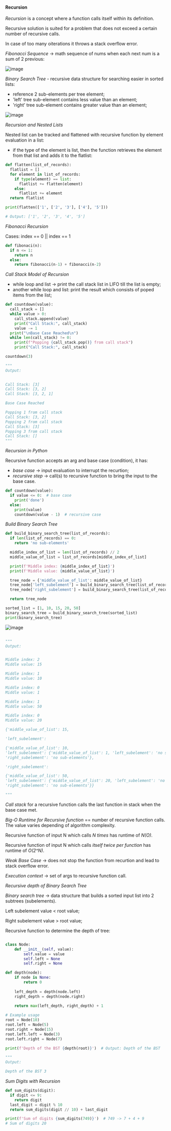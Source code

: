 #### Recursion

_Recursion_ is a concept where a function calls itself within its definition.

Recursive solution is suited for a problem that does not exceed a certain number of recursive calls.

In case of too many oiterations it throws a stack overflow error.

_Fibonacci Sequence_ -> math sequence of nums when each next num is a sum of 2 previous:

![image](https://github.com/user-attachments/assets/b25dab43-7822-4a03-9560-c4ec071ab342)




_Binary Search Tree_ - recursive data structure for searching easier in sorted lists:
* reference 2 sub-elements per tree element;
* 'left' tree sub-element contains less value than an element;
* 'right' tree sub-element contains greater value than an element;

![image](https://github.com/user-attachments/assets/2bae12b0-877f-42dc-91c5-6dc88c9ad063)



_Recursion and Nested Lists_

Nested list can be tracked and flattened with recursive function by element evaluation in a list:
* if the type of the element is list, then the function retrieves the element from that list and adds it to the flatlist:

```python
def flatten(list_of_records):
  flatlist = []
  for element in list_of_records:
    if type(element) == list:
      flatlist += flatten(element)
    else:
      flatlist += element
  return flatlist

print(flatten(['1', ['2', '3'], ['4'], '5']))

# Output: ['1', '2', '3', '4', '5']
```


_Fibonacci Recursion_

Cases: index == 0 || index == 1

```python
def fibonaci(n):
  if n <= 1:
    return n
  else:
    return fibonacci(n-1) + fibonacci(n-2)
```


_Call Stack Model of Recursion_

* while loop and list -> print the call stack list in LIFO till the list is empty;
* another while loop and list: print the result which consists of poped items from the list;

```python
def countdown(value):
  call_stack = []
  while value > 0:
    call_stack.append(value)
    print("Call Stack:", call_stack)
    value -= 1
  print("\nBase Case Reached\n")
  while len(call_stack) != 0:
    print(f"Popping {call_stack.pop()} from call stack")
    print("Call Stack:", call_stack)

countdown(3)

"""
Output:

    
Call Stack: [3]
Call Stack: [3, 2]
Call Stack: [3, 2, 1]

Base Case Reached

Popping 1 from call stack
Call Stack: [3, 2]
Popping 2 from call stack
Call Stack: [3]
Popping 3 from call stack
Call Stack: []
"""
```

_Recursion in Python_

Recursive function accepts an arg and base case (condition), it has:
* _base case_ -> input evaluation to interrupt the recurtion;
* _recursive step_ -> call(s) to recursive function to bring the input to the base case.

```python
def countdown(value):
  if value <= 0:  # base case
    print('done')
  else:
    print(value)
    countdown(value - 1)  # recursive case
```


_Build Binary Search Tree_

```python
def build_binary_search_tree(list_of_records):
  if len(list_of_records) == 0:
    return 'no sub-elements'

  middle_index_of_list = len(list_of_records) // 2
  middle_value_of_list = list_of_records[middle_index_of_list]

  print(f'Middle index: {middle_index_of_list}')
  print(f'Middle value: {middle_value_of_list}')

  tree_node = {'middle_value_of_list': middle_value_of_list}
  tree_node['left_subelement'] = build_binary_search_tree(list_of_records[ : middle_index_of_list])
  tree_node['right_subelement'] = build_binary_search_tree(list_of_records[middle_index_of_list+1 : ])

  return tree_node

sorted_list = [1, 10, 15, 20, 50]
binary_search_tree = build_binary_search_tree(sorted_list)
print(binary_search_tree)

```

![image](https://github.com/user-attachments/assets/dbd47339-7db8-42bd-9b55-a7c51415026b)

```python

"""
Output:


Middle index: 2
Middle value: 15

Middle index: 1
Middle value: 10

Middle index: 0
Middle value: 1

Middle index: 1
Middle value: 50

Middle index: 0
Middle value: 20

{'middle_value_of_list': 15,

'left_subelement':

{'middle_value_of_list': 10,
'left_subelement': {'middle_value_of_list': 1, 'left_subelement': 'no sub-elements', 'right_subelement': 'no sub-elements'},
'right_subelement': 'no sub-elements'},

'right_subelement':

{'middle_value_of_list': 50,
'left_subelement': {'middle_value_of_list': 20, 'left_subelement': 'no sub-elements', 'right_subelement': 'no sub-elements'},
'right_subelement': 'no sub-elements'}}

"""
```


_Call stack_ for a recursive function calls the last function in stack when the base case met.

_Big-O Runtime for Recursive function_ == number of recursive function calls.
The value varies depending of algorithm complexity.

Recursive function of input N which calls _N times_ has runtime of _N(O)_.

Recursive function of input N which calls _itself twice per function_ has runtime of _O(2^N)_.


_Weak Base Case_ -> does not stop the function from recurtion and lead to stack overflow error.

_Execution context_ -> set of args to recursive function call.


_Recursive depth of Binary Search Tree_

_Binary search tree_ -> data structure that builds a sorted input list into 2 subtrees (subelements).

Left subelement value < root value;

Right subelement value > root value;

Recursive function to determine the depth of tree:

```python

class Node:
    def __init__(self, value):
        self.value = value
        self.left = None
        self.right = None

def depth(node):
    if node is None:
        return 0
    
    left_depth = depth(node.left)
    right_depth = depth(node.right)
    
    return max(left_depth, right_depth) + 1

# Example usage
root = Node(10)
root.left = Node(5)
root.right = Node(15)
root.left.left = Node(3)
root.left.right = Node(7)

print(f'Depth of the BST {depth(root)}')  # Output: Depth of the BST

"""
Output:

Depth of the BST 3

```

_Sum Digits with Recursion_

```python
def sum_digits(digit):
  if digit <= 9:
    return digit
  last_digit = digit % 10
  return sum_digits(digit // 10) + last_digit

print(f'Sum of digits {sum_digits(749)}')  # 749 -> 7 + 4 + 9
# Sum of digits 20

```


